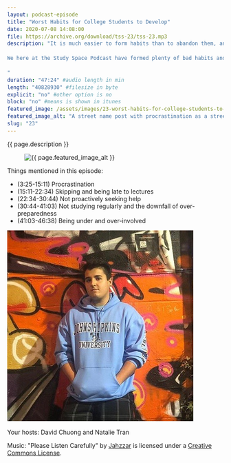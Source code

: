 ```yaml
---
layout: podcast-episode
title: "Worst Habits for College Students to Develop"
date: 2020-07-08 14:08:00
file: https://archive.org/download/tss-23/tss-23.mp3
description: "It is much easier to form habits than to abandon them, and, once formed, these behaviors often dictate choices and day-to-day activities. Building a series of beneficial habits is a great way to maintain a consistent routine; however, with a few bad ones mixed in, failure is always looming overhead. 

We here at the Study Space Podcast have formed plenty of bad habits and made plenty of terrible decisions during our short year at university. In this episode, we discuss the consequences of our actions as well as how we rectified our mistakes, so you can avoid forming these idiosyncrasies in the first place. 

"
duration: "47:24" #audio length in min
length: "40828930" #filesize in byte
explicit: "no" #other option is no
block: "no" #means is shown in itunes
featured_image: /assets/images/23-worst-habits-for-college-students-to-develop/feature.jpg
featured_image_alt: "A street name post with procrastination as a street name"
slug: "23"
---
```


{{ page.description }}

<figure class="figure">
    <img src="{{ page.featured_image }}" alt="{{ page.featured_image_alt }}" class="mx-auto mt-5 mb-2 d-block w-75" />
</figure>

Things mentioned in this episode:

- (3:25-15:11) Procrastination
- (15:11-22:34) Skipping and being late to lectures
- (22:34-30:44) Not proactively seeking help
- (30:44-41:03) Not studying regularly and the downfall of over-preparedness
- (41:03-46:38) Being under and over-involved  

<div class="container">
    <img src="/assets/images/22-the-pre-medical-journey-with-joseph-oldam/joey.jpg" alt="A profile picture of Joey Oldam" class="mx-auto mt-5 mb-2 d-block mw-75">
</div>

Your hosts: David Chuong and Natalie Tran

Music: "Please Listen Carefully" by [Jahzzar](https://soundcloud.com/jahzzar) is licensed under a [Creative Commons License](http://creativecommons.org/licenses/by-sa/3.0/).